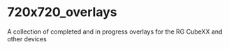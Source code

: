 # 720x720_overlays
A collection of completed and in progress overlays for the RG CubeXX and other devices

